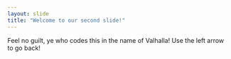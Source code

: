 ```yaml
---
layout: slide
title: "Welcome to our second slide!"
---
```

Feel no guilt, ye who codes this in the name of Valhalla!
Use the left arrow to go back!
